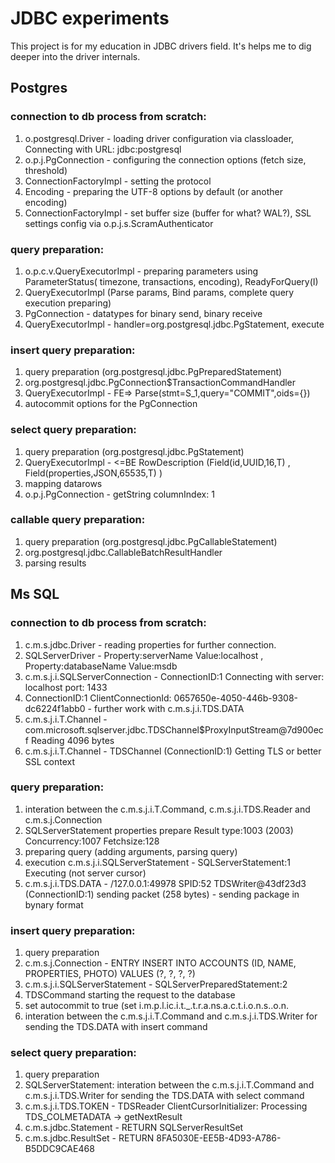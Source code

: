 # JDBC experiments
This project is for my education in JDBC drivers field. It's helps me to dig deeper into the driver internals.

## Postgres 

### connection to db process from scratch:
1) o.postgresql.Driver - loading driver configuration via classloader, Connecting with URL: jdbc:postgresql
2)  o.p.j.PgConnection - configuring the connection options (fetch size, threshold)
3) ConnectionFactoryImpl - setting the protocol
4) Encoding - preparing the UTF-8 options by default (or another encoding)
5) ConnectionFactoryImpl - set buffer size (buffer for what? WAL?), SSL settings config via o.p.j.s.ScramAuthenticator

###  query preparation:
1) o.p.c.v.QueryExecutorImpl - preparing parameters using ParameterStatus( timezone, transactions, encoding), ReadyForQuery(I) 
2) QueryExecutorImpl (Parse params, Bind params, complete query execution preparing)
3) PgConnection - datatypes for binary send, binary receive
4) QueryExecutorImpl - handler=org.postgresql.jdbc.PgStatement, execute

### insert query preparation:
1)  query preparation (org.postgresql.jdbc.PgPreparedStatement)
2) org.postgresql.jdbc.PgConnection$TransactionCommandHandler
3) QueryExecutorImpl -  FE=> Parse(stmt=S_1,query="COMMIT",oids={})
4) autocommit options for the PgConnection


### select query preparation:
1)  query preparation (org.postgresql.jdbc.PgStatement)
2) QueryExecutorImpl -  <=BE RowDescription (Field(id,UUID,16,T) , Field(properties,JSON,65535,T) )
3) mapping datarows
4) o.p.j.PgConnection -   getString columnIndex: 1

### callable query preparation:
1)  query preparation (org.postgresql.jdbc.PgCallableStatement)
2) org.postgresql.jdbc.CallableBatchResultHandler
3) parsing results

## Ms SQL

### connection to db process from scratch:
1) c.m.s.jdbc.Driver - reading properties for further connection. 
2) SQLServerDriver - Property:serverName Value:localhost , Property:databaseName Value:msdb
3) c.m.s.j.i.SQLServerConnection - ConnectionID:1 Connecting with server: localhost port: 1433
4) ConnectionID:1 ClientConnectionId: 0657650e-4050-446b-9308-dc6224f1abb0 - further work with c.m.s.j.i.TDS.DATA
5) c.m.s.j.i.T.Channel - com.microsoft.sqlserver.jdbc.TDSChannel$ProxyInputStream@7d900ecf Reading 4096 bytes
6) c.m.s.j.i.T.Channel - TDSChannel (ConnectionID:1) Getting TLS or better SSL context

###  query preparation:
1) interation between the c.m.s.j.i.T.Command, c.m.s.j.i.TDS.Reader and c.m.s.j.Connection
2) SQLServerStatement properties prepare Result type:1003 (2003) Concurrency:1007 Fetchsize:128
3) preparing query (adding arguments, parsing query)
4) execution c.m.s.j.i.SQLServerStatement - SQLServerStatement:1 Executing (not server cursor) 
5) c.m.s.j.i.TDS.DATA - /127.0.0.1:49978 SPID:52 TDSWriter@43df23d3 (ConnectionID:1) sending packet (258 bytes) - sending package in bynary format

### insert query preparation:
1) query preparation
2) c.m.s.j.Connection - ENTRY INSERT INTO ACCOUNTS (ID, NAME, PROPERTIES, PHOTO) VALUES (?, ?, ?, ?) 
3) c.m.s.j.i.SQLServerStatement - SQLServerPreparedStatement:2
4) TDSCommand starting the request to the database
5) set autocommit to true (set i.m.p.l.ic.i.t._.t.r.a.ns.a.c.t.i.o.n.s..o.n.
6) interation between the c.m.s.j.i.T.Command and c.m.s.j.i.TDS.Writer for sending the TDS.DATA with insert command


### select query preparation:
1) query preparation
2) SQLServerStatement: interation between the c.m.s.j.i.T.Command and c.m.s.j.i.TDS.Writer for sending the TDS.DATA with select command
3) c.m.s.j.i.TDS.TOKEN - TDSReader ClientCursorInitializer: Processing TDS_COLMETADATA -> getNextResult
4) c.m.s.jdbc.Statement - RETURN SQLServerResultSet
4) c.m.s.jdbc.ResultSet - RETURN 8FA5030E-EE5B-4D93-A786-B5DDC9CAE468